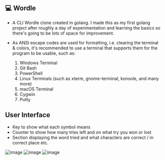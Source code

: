 ## 💻 Wordle
- A CLI Wordle clone created in golang. I made this as my first golang project after roughly a day of experimentation and learning the basics so there's going to be lots of space for improvement.

- As ANSI escape codes are used for formatting, i.e. clearing the terminal & colors, it's recommended to use a terminal that supports them for the program to be usable, such as: 
  1. Windows Terminal
  2. Git Bash
  3. PowerShell
  4. Linux Terminals (such as xterm, gnome-terminal, konsole, and many more)
  5. macOS Terminal
  6. Cygwin
  7. Putty

## User Interface

- Key to show what each symbol means
- Counter to show how many tries left and on what try you won or lost
- Section displaying the word tried and what characters are correct / in correct place etc.

![image](https://user-images.githubusercontent.com/92184180/201767391-c6d26ed1-b137-4f1b-9216-392e222a90e7.png)
![image](https://user-images.githubusercontent.com/92184180/201769744-bf64ace4-1053-4da1-b9b9-4f78741dac1b.png)
![image](https://user-images.githubusercontent.com/92184180/201768398-43584da6-d140-45a6-9f07-71e8a7e51f96.png)
